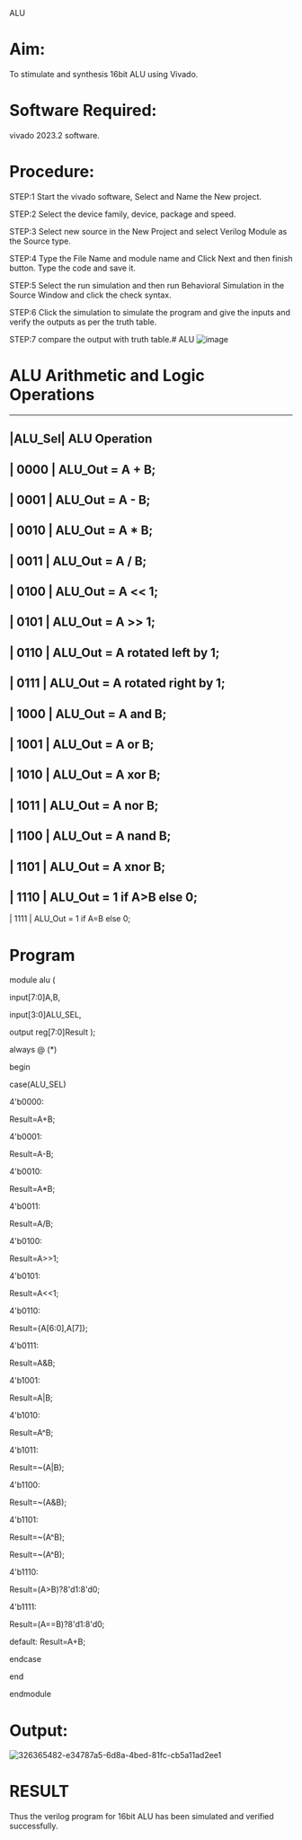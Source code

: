 ALU
# Aim: 
To stimulate and synthesis 16bit ALU using Vivado.

# Software Required:
vivado 2023.2 software.

# Procedure:
STEP:1 Start the vivado software, Select and Name the New project.

STEP:2 Select the device family, device, package and speed.

STEP:3 Select new source in the New Project and select Verilog Module as the Source type.

STEP:4 Type the File Name and module name and Click Next and then finish button. Type the code and save it.

STEP:5 Select the run simulation and then run Behavioral Simulation in the Source Window and click the check syntax.

STEP:6 Click the simulation to simulate the program and give the inputs and verify the outputs as per the truth table.

STEP:7 compare the output with truth table.# ALU
![image](https://github.com/RESMIRNAIR/ALU/assets/154305926/33dff162-59b3-44e2-886a-1ddd6e60979f)
# ALU Arithmetic and Logic Operations
----------------------------------------------------------------------
|ALU_Sel|   ALU Operation
----------------------------------------------------------------------
| 0000  |   ALU_Out = A + B;
----------------------------------------------------------------------
| 0001  |   ALU_Out = A - B;
----------------------------------------------------------------------
| 0010  |   ALU_Out = A * B;
----------------------------------------------------------------------
| 0011  |   ALU_Out = A / B;
----------------------------------------------------------------------
| 0100  |   ALU_Out = A << 1;
----------------------------------------------------------------------
| 0101  |   ALU_Out = A >> 1;
----------------------------------------------------------------------
| 0110  |   ALU_Out = A rotated left by 1;
----------------------------------------------------------------------
| 0111  |   ALU_Out = A rotated right by 1;
----------------------------------------------------------------------
| 1000  |   ALU_Out = A and B;
----------------------------------------------------------------------
| 1001  |   ALU_Out = A or B;
----------------------------------------------------------------------
| 1010  |   ALU_Out = A xor B;
----------------------------------------------------------------------
| 1011  |   ALU_Out = A nor B;
----------------------------------------------------------------------
| 1100  |   ALU_Out = A nand B;
----------------------------------------------------------------------
| 1101  |   ALU_Out = A xnor B;
----------------------------------------------------------------------
| 1110  |   ALU_Out = 1 if A>B else 0;
----------------------------------------------------------------------
| 1111  |   ALU_Out = 1 if A=B else 0;
# Program
module alu (

input[7:0]A,B,

input[3:0]ALU_SEL,

output reg[7:0]Result );

always @ (*)

begin

case(ALU_SEL)

4'b0000:

Result=A+B;

4'b0001:

Result=A-B;

4'b0010:

Result=A*B;

4'b0011:

Result=A/B;

4'b0100:

Result=A>>1;

4'b0101:

Result=A<<1;

4'b0110:

Result={A[6:0],A[7]};

4'b0111:

Result=A&B;

4'b1001:

Result=A|B;

4'b1010:

Result=A^B;

4'b1011:

Result=~(A|B);

4'b1100:

Result=~(A&B);

4'b1101:

Result=~(A^B);

Result=~(A^B);

4'b1110:

Result=(A>B)?8'd1:8'd0;

4'b1111:

Result=(A==B)?8'd1:8'd0;

default: Result=A+B;

endcase

end

endmodule

# Output:
![326365482-e34787a5-6d8a-4bed-81fc-cb5a11ad2ee1](https://github.com/bharth52/ALU/assets/165644574/c7e20137-a033-4b16-9265-f89670370987)
# RESULT
Thus the verilog program for 16bit ALU has been simulated and verified successfully.

